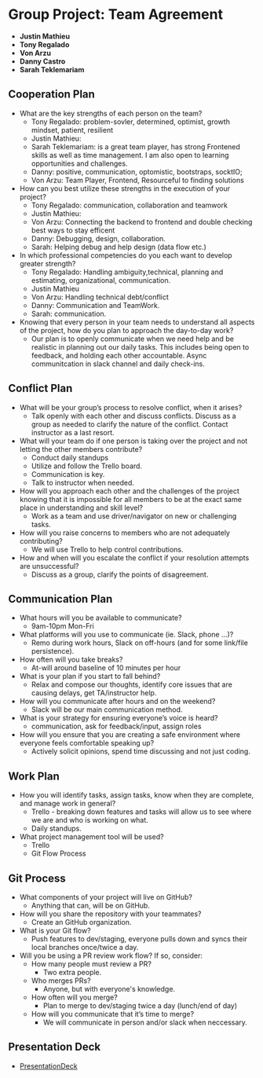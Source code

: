 # Group Project: Team Agreement

- **Justin Mathieu**
- **Tony Regalado**
- **Von Arzu**
- **Danny Castro**
- **Sarah Teklemariam**

## Cooperation Plan

- What are the key strengths of each person on the team?
  - Tony Regalado: problem-sovler, determined, optimist, growth mindset, patient, resilient
  - Justin Mathieu:
  - Sarah Teklemariam: is a great team player, has strong Frontened skills as well as time management. I am also open to learning opportunities and challenges.
  - Danny: positive, communication, optomistic, bootstraps, socktIO;
  - Von Arzu: Team Player, Frontend, Resourceful to finding solutions
- How can you best utilize these strengths in the execution of your project?
  - Tony Regalado: communication, collaboration and teamwork
  - Justin Mathieu:
  - Von Arzu: Connecting the backend to frontend and double checking best ways to stay efficent
  - Danny: Debugging, design, collaboration.
  - Sarah: Helping debug and help design (data flow etc.)
- In which professional competencies do you each want to develop greater strength?
  - Tony Regalado: Handling ambiguity,technical, planning and estimating, organizational, communication.
  - Justin Mathieu
  - Von Arzu: Handling technical debt/conflict
  - Danny: Communication and TeamWork.
  - Sarah: communication.
- Knowing that every person in your team needs to understand all aspects of the project, how do you plan to approach the day-to-day work?
  - Our plan is to openly communicate when we need help and be realistic in planning out our daily tasks. This includes being open to feedback, and holding each other accountable. Async communitcation in slack channel and daily check-ins.

## Conflict Plan

- What will be your group’s process to resolve conflict, when it arises?
  - Talk openly with each other and discuss conflicts. Discuss as a group as needed to clarify the nature of the conflict. Contact instructor as a last resort.
- What will your team do if one person is taking over the project and not letting the other members contribute?
  - Conduct daily standups
  - Utilize and follow the Trello board.
  - Communication is key.
  - Talk to instructor when needed.
- How will you approach each other and the challenges of the project knowing that it is impossible for all members to be at the exact same place in understanding and skill level?
  - Work as a team and use driver/navigator on new or challenging tasks.
- How will you raise concerns to members who are not adequately contributing?
  - We will use Trello to help control contributions.
- How and when will you escalate the conflict if your resolution attempts are unsuccessful?
  - Discuss as a group, clarify the points of disagreement.

## Communication Plan

- What hours will you be available to communicate?
  - 9am-10pm Mon-Fri
- What platforms will you use to communicate (ie. Slack, phone …)?
  - Remo during work hours, Slack on off-hours (and for some link/file persistence).
- How often will you take breaks?
  - At-will around baseline of 10 minutes per hour
- What is your plan if you start to fall behind?
  - Relax and compose our thoughts, identify core issues that are causing delays, get TA/instructor help.
- How will you communicate after hours and on the weekend?
  - Slack will be our main communication method.
- What is your strategy for ensuring everyone’s voice is heard?
  - communication, ask for feedback/input, assign roles
- How will you ensure that you are creating a safe environment where everyone feels comfortable speaking up?
  - Actively solicit opinions, spend time discussing and not just coding.

## Work Plan

- How you will identify tasks, assign tasks, know when they are complete, and manage work in general?
  - Trello - breaking down features and tasks will allow us to see where we are and who is working on what.
  - Daily standups.
- What project management tool will be used?
  - Trello
  - Git Flow Process

## Git Process

- What components of your project will live on GitHub?
  - Anything that can, will be on GitHub.
- How will you share the repository with your teammates?
  - Create an GitHub organization.
- What is your Git flow?
  - Push features to dev/staging, everyone pulls down and syncs their local branches once/twice a day.
- Will you be using a PR review work flow? If so, consider:
  - How many people must review a PR?
    - Two extra people.
  - Who merges PRs?
    - Anyone, but with everyone's knowledge.
  - How often will you merge?
    - Plan to merge to dev/staging twice a day (lunch/end of day)
  - How will you communicate that it’s time to merge?
    - We will communicate in person and/or slack when neccessary.

## Presentation Deck

- [PresentationDeck](https://docs.google.com/presentation/d/1r8SkXrEWCGZjNC2_WyepUDhoAs1ZuOw1MHD-t6b8Lm0/edit#slide=id.g2accd1c413_3_31)
